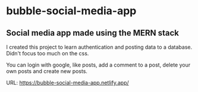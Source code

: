 # bubble-social-media-app
## Social media app made using the MERN stack

I created this project to learn authentication and posting data to a database. Didn't focus too much on the css.

You can login with google, like posts, add a comment to a post, delete your own posts and create new posts.

URL: https://bubble-social-media-app.netlify.app/


